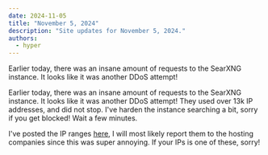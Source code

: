 ```yaml
---
date: 2024-11-05
title: "November 5, 2024"
description: "Site updates for November 5, 2024."
authors:
  - hyper
---
```

Earlier today, there was an insane amount of requests to the SearXNG instance. It looks like it was another DDoS attempt!
<!-- more -->

Earlier today, there was an insane amount of requests to the SearXNG instance. It looks like it was another DDoS attempt! They used over 13k IP addresses, and did not stop. I've harden the instance searching a bit, sorry if you get blocked! Wait a few minutes.

I've posted the IP ranges [here](https://paste.canine.tools/?5c780a84ba6faa4d#Fu7iav8XAbFnmULGuW2kDCYoUS84RcqaiJxLjGocxi6L), I will most likely report them to the hosting companies since this was super annoying. If your IPs is one of these, sorry!